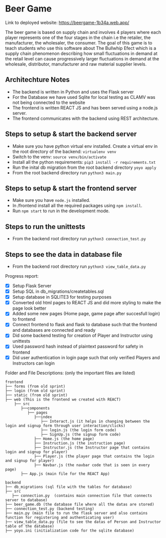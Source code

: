 # Beer Game

Link to deployed website: https://beergame-1b34a.web.app/

The beer game is based on supply chain and involves 4 players where each player represents one of the four stages in the chain i.e the retailer, the manufacturer, the wholesaler, the consumer. The goal of this game is to teach students who use this software about The Bullwhip Efect which is a supply chain phenomenon describing how small fluctuations in demand at the retail level can cause progressively larger fluctuations in demand at the wholesale, distributor, manufacturer and raw material supplier levels.

Architechture Notes
------------------
* The backend is written in Python and uses the Flask server
* For the Database we have used Sqlite for local testing as CLAMV was not being connected to the website
* The frontend is written REACT JS and has been served using a node.js server.
* The frontend communicates with the backend using REST architecture.

Steps to setup & start the backend server
---------------------------------------------
* Make sure you have python virtual env installed. Create a virtual env in the root directory of the backend: `virtualenv venv`
* Switch to the venv: `source venv/bin/activate`
* Install all the python requirements: `pip3 install -r requirements.txt`
* Run the inital db migration from the root backend directory `yoyo apply`
* From the root backend directory run `python3 main.py`


Steps to setup & start the frontend server
------------------------------------------
* Make sure you have `node.js` installed. 
* In /frontend install all the required packages using `npm install`.
* Run `npm start` to run in the development mode. 

Steps to run the unittests
--------------------------
* From the backend root directory run `python3 connection_test.py`

Steps to see the data in database file
--------------------------------------
* From the backend root directory run `python3 view_table_data.py`


Progress report:
- [x] Setup Flask Server
- [x] Setup SQL in db_migrations/createtables.sql
- [x] Setup database in SQLITE3 for testing purposes
- [x] Converted old html pages to REACT JS and did more styling to make the page look better
- [x] Added some new pages (Home page, game page after succesfull login) to frontend
- [x] Connect frontend to flask and flask to database such that the frontend and databases are connected and ready
- [x] Did some backend testing for creation of Player and Instructor using unittests
- [x] Used password hash instead of plaintext password for safety in frontend
- [x] Did user authentication in login page such that only verified Players and Instructors can login

Folder and File Descriptions: (only the important files are listed)

    frontend
    ├── forms (from old sprint)
    ├── login (from old sprint)
    ├── static (from old sprint)
    ├── web (This is the frontend we created with REACT)
        ├── src
           ├──components
              ├── pages
                 ├──index
                    ├── Interact.js (it helps in changing between the login and signup form through user interaction/clicks)
                    ├── login.js (the login form code)
                    ├── SignUp.js (the signup form code)
                 ├── Home.js (the home page)
                 ├── Instruction.js (the instruction page)
                 ├── Instructor.js (the Instructor page that contains login and signup for player)
                 ├── Player.js (the player page that contains the login and signup for player)
                 ├── Navbar.js (the navbar code that is seen in every page)
           ├── App.js (main file for the REACT App)

    backend
    ├── db_migrations (sql file with the tables for database)
    ├── src
       ├── connection.py  (contains main connection file that connects server to database)
    ├── beer_game.db (the database file where all the datas are stored)
    ├── connection_test.py (backend testing)
    ├── main.py (main file to run the flask server and also contains function for registering and authenticating user)
    ├── view_table_data.py (file to see the datas of Person and Instructor table of the database)
    ├── yoyo.ini (initialization code for the sqlite database)
  
